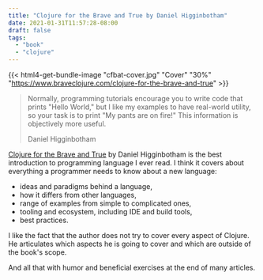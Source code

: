 ```yaml
---
title: "Clojure for the Brave and True by Daniel Higginbotham"
date: 2021-01-31T11:57:28-08:00
draft: false
tags:
  - "book"
  - "clojure"
---
```


{{< html4-get-bundle-image "cfbat-cover.jpg" "Cover" "30%" "https://www.braveclojure.com/clojure-for-the-brave-and-true" >}}

> Normally, programming tutorials encourage you to write code that prints "Hello World," but I like my examples to have real-world utility, so your task is to print "My pants are on fire!" This information is objectively more useful.
>
> Daniel Higginbotham

[Clojure for the Brave and True](https://www.braveclojure.com/clojure-for-the-brave-and-true/) by Daniel Higginbotham is the best introduction to programming language I ever read. I think it covers about everything a programmer needs to know about a new language:
- ideas and paradigms behind a language,
- how it differs from other languages,
- range of examples from simple to complicated ones,
- tooling and ecosystem, including IDE and build tools,
- best practices.

I like the fact that the author does not try to cover every aspect of Clojure. He articulates which aspects he is going to cover and which are outside of the book's scope.

And all that with humor and beneficial exercises at the end of many articles.

